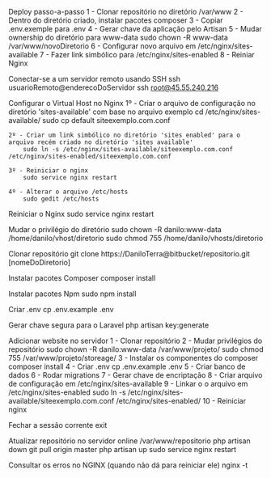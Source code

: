 Deploy passo-a-passo
	1 - Clonar repositório no diretório /var/www
	2 - Dentro do diretório criado, instalar pacotes composer
	3 - Copiar .env.exemple para .env
	4 - Gerar chave da aplicação pelo Artisan
	5 - Mudar ownership do diretório para www-data
		sudo chown -R www-data /var/www/novoDiretorio
  6 - Configurar novo arquivo em /etc/nginx/sites-available
	7 - Fazer link simbólico para /etc/nginx/sites-enabled
	8 - Reiniar Nginx

Conectar-se a um servidor remoto usando SSH
	ssh usuarioRemoto@enderecoDoServidor
	ssh root@45.55.240.216

Configurar o Virtual Host no Nginx
	1º - Criar o arquivo de configuração no diretório 'sites-available' com base no arquivo exemplo
		cd /etc/nginx/sites-available/
		sudo cp default siteexemplo.com.conf

	2º - Criar um link simbólico no diretório 'sites enabled' para o arquivo recém criado no diretório 'sites available'
		sudo ln -s /etc/nginx/sites-available/siteexemplo.com.conf /etc/nginx/sites-enabled/siteexemplo.com.conf

	3º - Reiniciar o nginx
		sudo service nginx restart

	4º - Alterar o arquivo /etc/hosts
		sudo gedit /etc/hosts

Reiniciar o Nginx
	sudo service nginx restart

Mudar o privilégio do diretório
	sudo chown -R danilo:www-data /home/danilo/vhost/diretorio
	sudo chmod 755 /home/danilo/vhosts/diretorio

Clonar repositório
	git clone https://DaniloTerra@bitbucket/repositorio.git [nomeDoDiretorio]

Instalar pacotes Composer
	composer install

Instalar pacotes Npm
	sudo npm install

Criar .env
	cp .env.example .env

Gerar chave segura para o Laravel
	php artisan key:generate

Adicionar website no servidor
	1 - Clonar repositório
	2 - Mudar privilégios do repositório
		sudo chown -R danilo:www-data /var/www/projeto/
		sudo chmod 755 /var/www/projeto/storeage/
  3 - Instalar os componentes do composer
		composer install
  4 - Criar .env
		cp .env.example .env
	5 - Criar banco de dados
	6 - Rodar migrations
	7 - Gerar chave de encriptação
	8 - Criar arquivo de configuração em /etc/nginx/sites-available
	9 - Linkar o o arquivo em /etc/nginx/sites-enabled
		sudo ln -s /etc/nginx/sites-available/siteexemplo.com.conf /etc/nginx/sites-enabled/
	10 - Reiniciar nginx

Fechar a sessão corrente
	exit

Atualizar repositório no servidor online
	/var/www/repositorio
	php artisan down
	git pull origin master
	php artisan up
	sudo service nginx restart

Consultar os erros no NGINX (quando não dá para reiniciar ele)
	nginx -t
